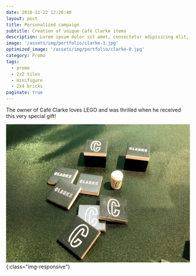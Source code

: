 ```yaml
---
date: 2018-11-22 12:26:40
layout: post
title: Personalized campaign
subtitle: Creation of unique Café Clarke items 
description: Lorem ipsum dolor sit amet, consectetur adipisicing elit, sed do eiusmod tempor incididunt ut labore et dolore magna aliqua.
image: '/assets/img/portfolio/clarke-1.jpg'
optimized_image: '/assets/img/portfolio/clarke-0.jpg'
category: Promo
tags:
  - promo
  - 2x2 tiles
  - minifigure
  - 2x4 bricks
paginate: true
---
```


The owner of Café Clarke loves LEGO and was thrilled when he received this very special gift!

![other views](/assets/img/portfolio/clarke-2.jpg){:class="img-responsive"}





